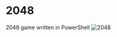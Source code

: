 # 2048
2048 game written in PowerShell
![2048](https://github.com/MickyBalladelli/2048/blob/master/2048.png//2048.png)
